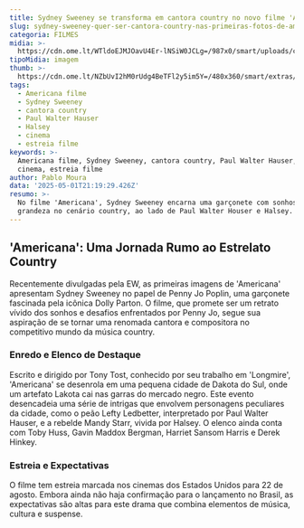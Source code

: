 ```yaml
---
title: Sydney Sweeney se transforma em cantora country no novo filme 'Americana'
slug: sydney-sweeney-quer-ser-cantora-country-nas-primeiras-fotos-de-americana-veja
categoria: FILMES
midia: >-
  https://cdn.ome.lt/WTldoEJMJOavU4Er-lNSiW0JCLg=/987x0/smart/uploads/conteudo/fotos/Design_sem_nome_13_I2N1iPf.jpg
tipoMidia: imagem
thumb: >-
  https://cdn.ome.lt/NZbUvI2hM0rUdg4BeTFl2y5im5Y=/480x360/smart/extras/conteudos/Design_sem_nome_13_4DDwxFt.jpg
tags:
  - Americana filme
  - Sydney Sweeney
  - cantora country
  - Paul Walter Hauser
  - Halsey
  - cinema
  - estreia filme
keywords: >-
  Americana filme, Sydney Sweeney, cantora country, Paul Walter Hauser, Halsey,
  cinema, estreia filme
author: Pablo Moura
data: '2025-05-01T21:19:29.426Z'
resumo: >-
  No filme 'Americana', Sydney Sweeney encarna uma garçonete com sonhos de
  grandeza no cenário country, ao lado de Paul Walter Houser e Halsey.
---
```


## 'Americana': Uma Jornada Rumo ao Estrelato Country

Recentemente divulgadas pela EW, as primeiras imagens de 'Americana' apresentam Sydney Sweeney no papel de Penny Jo Poplin, uma garçonete fascinada pela icônica Dolly Parton. O filme, que promete ser um retrato vívido dos sonhos e desafios enfrentados por Penny Jo, segue sua aspiração de se tornar uma renomada cantora e compositora no competitivo mundo da música country.

### Enredo e Elenco de Destaque

Escrito e dirigido por Tony Tost, conhecido por seu trabalho em 'Longmire', 'Americana' se desenrola em uma pequena cidade de Dakota do Sul, onde um artefato Lakota cai nas garras do mercado negro. Este evento desencadeia uma série de intrigas que envolvem personagens peculiares da cidade, como o peão Lefty Ledbetter, interpretado por Paul Walter Hauser, e a rebelde Mandy Starr, vivida por Halsey. O elenco ainda conta com Toby Huss, Gavin Maddox Bergman, Harriet Sansom Harris e Derek Hinkey.

### Estreia e Expectativas

O filme tem estreia marcada nos cinemas dos Estados Unidos para 22 de agosto. Embora ainda não haja confirmação para o lançamento no Brasil, as expectativas são altas para este drama que combina elementos de música, cultura e suspense.
